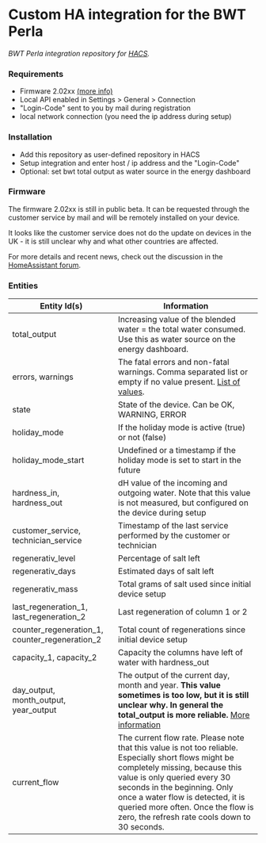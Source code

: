 # Custom HA integration for the BWT Perla

_BWT Perla integration repository for [HACS](https://github.com/custom-components/hacs)._
<!--
[![Open your Home Assistant instance and open a repository inside the Home Assistant Community Store.](https://my.home-assistant.io/badges/hacs_repository.svg)](https://my.home-assistant.io/redirect/hacs_repository/?owner=dkarv&repository=ha-bwt-perla)
-->
### Requirements

* Firmware 2.02xx [(more info)](#firmware)
* Local API enabled in Settings > General > Connection
* "Login-Code" sent to you by mail during registration
* local network connection (you need the ip address during setup)

### Installation

* Add this repository as user-defined repository in HACS
* Setup integration and enter host / ip address and the "Login-Code"
* Optional: set bwt total output as water source in the energy dashboard

### Firmware

The firmware 2.02xx is still in public beta. It can be requested through the customer service by mail and will be remotely installed on your device.

It looks like the customer service does not do the update on devices in the UK - it is still unclear why and what other countries are affected.

For more details and recent news, check out the discussion in the [HomeAssistant forum](https://community.home-assistant.io/t/bwt-best-water-tech-nology-support/270745/9999).

### Entities

| Entity Id(s) | Information |
| ------------- | ------------- |
| total_output | Increasing value of the blended water = the total water consumed. Use this as water source on the energy dashboard. |
| errors, warnings | The fatal errors and non-fatal warnings. Comma separated list or empty if no value present. [List of values](https://github.com/dkarv/bwt_api/blob/main/src/bwt_api/error.py). |
| state | State of the device. Can be OK, WARNING, ERROR |
| holiday_mode | If the holiday mode is active (true) or not (false) |
| holiday_mode_start | Undefined or a timestamp if the holiday mode is set to start in the future |
| hardness_in, hardness_out | dH value of the incoming and outgoing water. Note that this value is not measured, but configured on the device during setup |
| customer_service, technician_service | Timestamp of the last service performed by the customer or technician |
| regenerativ_level | Percentage of salt left |
| regenerativ_days | Estimated days of salt left |
| regenerativ_mass | Total grams of salt used since initial device setup |
| last_regeneration_1, last_regeneration_2 | Last regeneration of column 1 or 2 |
| counter_regeneration_1, counter_regeneration_2 | Total count of regenerations since initial device setup |
| capacity_1, capacity_2 | Capacity the columns have left of water with hardness_out |
| day_output, month_output, year_output | The output of the current day, month and year. **This value sometimes is too low, but it is still unclear why. In general the total_output is more reliable.** [More information](https://github.com/dkarv/ha-bwt-perla/issues/14) |
| current_flow | The current flow rate. Please note that this value is not too reliable. Especially short flows might be completely missing, because this value is only queried every 30 seconds in the beginning. Only once a water flow is detected, it is queried more often. Once the flow is zero, the refresh rate cools down to 30 seconds. |
